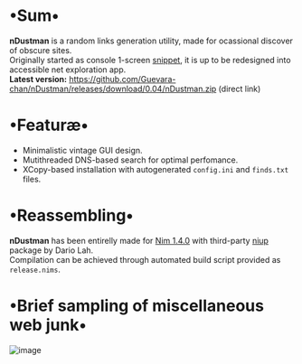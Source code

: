 # •Sum•
__nDustman__ is a random links generation utility, made for ocassional discover of obscure sites.  
Originally started as console 1-screen [snippet](https://gist.github.com/Guevara-chan/7d20b40001449a9d9694f62829a6f852), it is up to be redesigned into accessible net exploration app.  
__Latest version:__ https://github.com/Guevara-chan/nDustman/releases/download/0.04/nDustman.zip (direct link)

# •Featuræ•
* Minimalistic vintage GUI design.
* Mutithreaded DNS-based search for optimal perfomance.
* XCopy-based installation with autogenerated `config.ini` and `finds.txt` files.

# •Reassembling•
__nDustman__ has been entirelly made for [Nim 1.4.0](https://nim-lang.org) with third-party  [niup](https://github.com/dariolah/niup) package by Dario Lah.  
Compilation can be achieved through automated build script provided as `release.nims`.

# •Brief sampling of miscellaneous web junk•
![image](https://user-images.githubusercontent.com/8768470/119695125-8d2e0380-be56-11eb-8e6a-11a27c352942.png)
